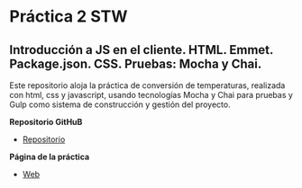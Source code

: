 # Práctica 2 STW

## Introducción a JS en el cliente. HTML. Emmet. Package.json. CSS. Pruebas: Mocha y Chai.

Este repositorio aloja la práctica de conversión de temperaturas, realizada con html, css y javascript, usando tecnologías Mocha y Chai para pruebas y Gulp como sistema de construcción y gestión del proyecto.

**Repositorio GitHuB**

* [Repositorio](https://github.com/alu0100536652/STW02)

**Página de la práctica**

* [Web](http://alu0100536652.github.io/STW02)
